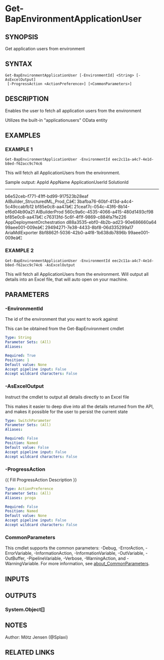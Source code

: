 ﻿---
external help file: d365bap.tools-help.xml
Module Name: d365bap.tools
online version:
schema: 2.0.0
---

# Get-BapEnvironmentApplicationUser

## SYNOPSIS
Get application users from environment

## SYNTAX

```
Get-BapEnvironmentApplicationUser [-EnvironmentId] <String> [-AsExcelOutput]
 [-ProgressAction <ActionPreference>] [<CommonParameters>]
```

## DESCRIPTION
Enables the user to fetch all application users from the environment

Utilizes the built-in "applicationusers" OData entity

## EXAMPLES

### EXAMPLE 1
```
Get-BapEnvironmentApplicationUser -EnvironmentId eec2c11a-a4c7-4e1d-b8ed-f62acc9c74c6
```

This will fetch all ApplicationUsers from the environment.

Sample output:
AppId                                AppName                        ApplicationUserId                    SolutionId
-----                                -------                        -----------------                    ----------
b6e52ceb-f771-41ff-bd99-917523b28eaf AIBuilder_StructuredML_Prod_Câ€¦ 3bafba76-60bf-413d-a4c4-5c49ccabfb12 bf85e0c8-aa47â€¦
21ceaf7c-054c-43f6-8b14-ef6d04b90a21 AIBuilderProd                  560c9a6c-4535-4066-a415-480d1493cf98 bf85e0c8-aa47â€¦
c76313fd-5c6f-4f1f-9869-c884fa7fe226 AppDeploymentOrchestration     d88a3535-ebf0-4b2b-ad23-90e686660a64 99aee001-009eâ€¦
29494271-7e38-4433-8bf8-06d335299a17 AriaMdlExporter                8bf8862f-5036-42b0-a4f8-1b638db7896b 99aee001-009eâ€¦

### EXAMPLE 2
```
Get-BapEnvironmentApplicationUser -EnvironmentId eec2c11a-a4c7-4e1d-b8ed-f62acc9c74c6 -AsExcelOutput
```

This will fetch all ApplicationUsers from the environment.
Will output all details into an Excel file, that will auto open on your machine.

## PARAMETERS

### -EnvironmentId
The id of the environment that you want to work against

This can be obtained from the Get-BapEnvironment cmdlet

```yaml
Type: String
Parameter Sets: (All)
Aliases:

Required: True
Position: 1
Default value: None
Accept pipeline input: False
Accept wildcard characters: False
```

### -AsExcelOutput
Instruct the cmdlet to output all details directly to an Excel file

This makes it easier to deep dive into all the details returned from the API, and makes it possible for the user to persist the current state

```yaml
Type: SwitchParameter
Parameter Sets: (All)
Aliases:

Required: False
Position: Named
Default value: False
Accept pipeline input: False
Accept wildcard characters: False
```

### -ProgressAction
{{ Fill ProgressAction Description }}

```yaml
Type: ActionPreference
Parameter Sets: (All)
Aliases: proga

Required: False
Position: Named
Default value: None
Accept pipeline input: False
Accept wildcard characters: False
```

### CommonParameters
This cmdlet supports the common parameters: -Debug, -ErrorAction, -ErrorVariable, -InformationAction, -InformationVariable, -OutVariable, -OutBuffer, -PipelineVariable, -Verbose, -WarningAction, and -WarningVariable. For more information, see [about_CommonParameters](http://go.microsoft.com/fwlink/?LinkID=113216).

## INPUTS

## OUTPUTS

### System.Object[]
## NOTES
Author: Mötz Jensen (@Splaxi)

## RELATED LINKS
